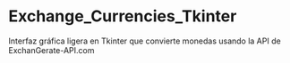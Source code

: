 # Exchange_Currencies_Tkinter
Interfaz gráfica ligera en Tkinter que convierte monedas usando la API de ExchanGerate-API.com
